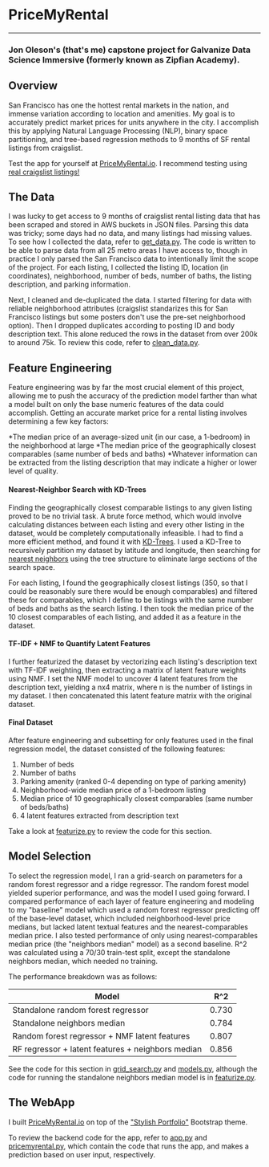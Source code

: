 # PriceMyRental
***

### Jon Oleson's (that's me) capstone project for Galvanize Data Science Immersive (formerly known as Zipfian Academy). 

## Overview

San Francisco has one the hottest rental markets in the nation, and immense variation according to location and amenities. My goal is to accurately predict market prices for units anywhere in the city. I accomplish this by applying Natural Language Processing (NLP), binary space partitioning, and tree-based regression methods to 9 months of SF rental listings from craigslist. 

Test the app for yourself at [PriceMyRental.io](pricemyrental.io). I recommend testing using [real craigslist listings!](https://sfbay.craigslist.org/search/sfc/apa)

## The Data

I was lucky to get access to 9 months of craigslist rental listing data that has been scraped and stored in AWS buckets in JSON files. Parsing this data was tricky; some days had no data, and many listings had missing values. To see how I collected the data, refer to [get_data.py](/blob/master/code/get_data.py). The code is written to be able to parse data from all 25 metro areas I have access to, though in practice I only parsed the San Francisco data to intentionally limit the scope of the project. For each listing, I collected the listing ID, location (in coordinates), neighborhood, number of beds, number of baths, the listing description, and parking information.

Next, I cleaned and de-duplicated the data. I started filtering for data with reliable neighborhood attributes (craigslist standarizes this for San Francisco listings but some posters don't use the pre-set neighborhood option). Then I dropped duplicates according to posting ID and body description text. This alone reduced the rows in the dataset from over 200k to around 75k. To review this code, refer to [clean_data.py](/blob/master/code/clean_data.py). 

## Feature Engineering 

Feature engineering was by far the most crucial element of this project, allowing me to push the accuracy of the prediction model farther than what a model built on only the base numeric features of the data could accomplish. Getting an accurate market price for a rental listing involves determining a few key factors: 

*The median price of an average-sized unit (in our case, a 1-bedroom) in the neighborhood at large 
*The median price of the geographically closest comparables (same number of beds and baths) 
*Whatever information can be extracted from the listing description that may indicate a higher or lower level of quality. 

#### Nearest-Neighbor Search with KD-Trees
Finding the geographically closest comparable listings to any given listing proved to be no trivial task. A brute force method, which would involve calculating distances between each listing and every other listing in the dataset, would be completely computationally infeasible. I had to find a more efficient method, and found it with [KD-Trees](https://www.youtube.com/watch?v=TLxWtXEbtFE). I used a KD-Tree to recursively partition my dataset by latitude and longitude, then searching for [nearest neighbors](https://en.wikipedia.org/wiki/K-d_tree#Nearest_neighbour_search) using the tree structure to eliminate large sections of the search space. 

For each listing, I found the geographically closest listings (350, so that I could be reasonably sure there would be enough comparables) and filtered these for comparables, which I define to be listings with the same number of beds and baths as the search listing. I then took the median price of the 10 closest comparables of each listing, and added it as a feature in the dataset. 

#### TF-IDF + NMF to Quantify Latent Features
I further featurized the dataset by vectorizing each listing's description text with TF-IDF weighting, then extracting a matrix of latent feature weights using NMF. I set the NMF model to uncover 4 latent features from the description text, yielding a nx4 matrix, where n is the number of listings in my dataset. I then concatenated this latent feature matrix with the original dataset.  

#### Final Dataset
After feature engineering and subsetting for only features used in the final regression model, the dataset consisted of the following features:

1. Number of beds
2. Number of baths
3. Parking amenity (ranked 0-4 depending on type of parking amenity)
4. Neighborhood-wide median price of a 1-bedroom listing
5. Median price of 10 geographically closest comparables (same number of beds/baths)
6. 4 latent features extracted from description text

Take a look at [featurize.py](/blob/master/code/featurize.py) to review the code for this section. 

## Model Selection

To select the regression model, I ran a grid-search on parameters for a random forest regressor and a ridge regressor. The random forest model yielded superior performance, and was the model I used going forward. I compared performance of each layer of feature engineering and modeling to my "baseline" model which used a random forest regressor predicting off of the base-level dataset, which included neighborhood-level price medians, but lacked latent textual features and the nearest-comparables median price. I also tested performance of only using nearest-comparables median price (the "neighbors median" model) as a second baseline. R^2 was calculated using a 70/30 train-test split, except the standalone neighbors median, which needed no training.

The performance breakdown was as follows:

| Model        | R^2          | 
| ------------- |:-------------:| 
| Standalone random forest regressor     | 0.730 | 
| Standalone neighbors median      | 0.784 |   
| Random forest regressor + NMF latent features | 0.807 |    
| RF regressor + latent features + neighbors median| 0.856 |

See the code for this section in [grid_search.py](/blob/master/code/grid_search.py) and [models.py](/blob/master/code/models.py), although the code for running the standalone neighbors median model is in [featurize.py](/blob/master/code/featurize.py). 

## The WebApp

I built [PriceMyRental.io](pricemyrental.io) on top of the ["Stylish Portfolio"](http://startbootstrap.com/template-overviews/stylish-portfolio/) Bootstrap theme. 

To review the backend code for the app, refer to [app.py](blob/master/webapp/app.py) and [pricemyrental.py](blob/master/webapp/pricemyrental.py), which contain the code that runs the app, and makes a prediction based on user input, respectively. 
